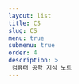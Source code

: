 ```yaml
---
layout: list
title: CS
slug: CS
menu: true
submenu: true
order: 4
description: >
 컴퓨터 공학 지식 노트
---
```

